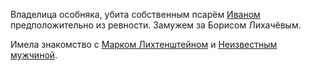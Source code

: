 Владелица особняка, убита собственным псарём [Иваном](</Дело/псарь Иван.md>) предположительно из ревности. Замужем за Борисом Лихачёвым.

Имела знакомство с [Марком Лихтенштейном](</Дело/Марк Лихтенштейн.md>) и [Неизвестным мужчиной](</Дело/Неизвестный.md>).